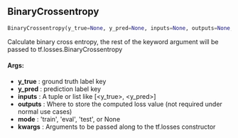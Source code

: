 ## BinaryCrossentropy
```python
BinaryCrossentropy(y_true=None, y_pred=None, inputs=None, outputs=None, mode=None, **kwargs)
```
Calculate binary cross entropy, the rest of the keyword argument will be passed to tf.losses.BinaryCrossentropy

#### Args:

* **y_true** :  ground truth label key
* **y_pred** :  prediction label key
* **inputs** :  A tuple or list like [<y_true>, <y_pred>]
* **outputs** :  Where to store the computed loss value (not required under normal use cases)
* **mode** :  'train', 'eval', 'test', or None
* **kwargs** :  Arguments to be passed along to the tf.losses constructor